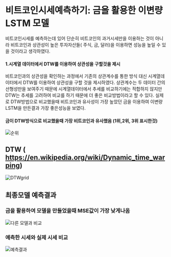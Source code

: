 # 비트코인시세예측하기: 금을 활용한 이변량 LSTM 모델

비트코인시세를 예측하는데 있어 단순히 비트코인의 과거시세만을 이용하는 것이 아니라 비트코인과 상관성이 높은
투자자산들( 주식, 금, 달러)을 이용하면 성능을 높일 수 있을 것이라고 생각하였다.
#### 1.시계열 데이터에서 DTW를 이용하여 상관성을 구할것을 제시
비트코인과의 상관성을 확인하는 과정에서 기존의 상관계수를 통한 방식 대신 시계열데이터에서 DTW를 이용하여
상관성을 구할 것을 제시하였다. 상관계수는 두 데이터 간의 선형성만을 보여주기 때문에 시계열데이터에서 추세를
비교하기에는 적합하지 않지만 DTW는 추세를 고려하여 비교를 하기 때문에 더 좋은 비교방법이라고 할 수 있다.
실제로 DTW방법으로 비교했을때 비트코인과 유사성이 가장 높았던 금을 이용하여 이변량 LSTM을 만든결과
가장 좋은성능을 보였다.
#### 금이 DTW방식으로 비교했을때 가장 비트코인과 유사했음 (1위,2위, 3위 표시한것)
![순위](https://user-images.githubusercontent.com/59354220/102011427-502df300-3d87-11eb-9371-cce66c4cdc1a.png)
## DTW ( https://en.wikipedia.org/wiki/Dynamic_time_warping)
![DTWgrid](https://user-images.githubusercontent.com/59354220/102012611-b5d1ad80-3d8e-11eb-8008-41c8c5dbf295.gif)
##  최종모델 예측결과
### 금을 활용하여 모델을 만들었을때 MSE값이 가장 낮게나옴
![다른 모델과 비교](https://user-images.githubusercontent.com/59354220/102011429-51f7b680-3d87-11eb-8db7-5a1ecf34a5ea.png)
### 예측한 시세와 실제 시세 비교
![예측결과](https://user-images.githubusercontent.com/59354220/102010882-3c34c200-3d84-11eb-9500-1872f831bd37.png)